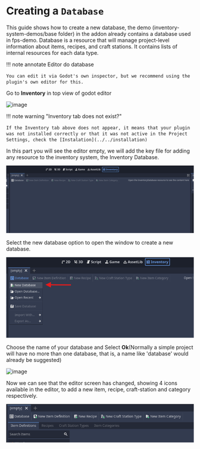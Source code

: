 # Creating a `Database`

This guide shows how to create a new database, the demo (inventory-system-demos/base folder) in the addon already contains a database used in fps-demo.
Database is a resource that will manage project-level information about items, recipes, and craft stations. It contains lists of internal resources for each data type. 

!!! note annotate Editor do database

    You can edit it via Godot's own inspector, but we recommend using the plugin's own editor for this.

Go to **Inventory** in top view of godot editor

![image](https://github.com/expressobits/inventory-system/assets/1673249/1b3f4273-97ff-4a65-bc99-846d5d8cb403)

!!! note warning "Inventory tab does not exist?"

    If the Inventory tab above does not appear, it means that your plugin was not installed correctly or that it was not active in the Project Settings, check the [Instalation](../../installation)

In this part you will see the editor empty, we will add the key file for adding any resource to the inventory system, the Inventory Database.

![image](../../assets/images/empty_editor.png)

Select the new database option to open the window to create a new database.

![image](../../assets/images/select_new_database.png)

Choose the name of your database and Select **Ok**(Normally a simple project will have no more than one database, that is, a name like 'database' would already be suggested)

![image](https://github.com/expressobits/inventory-system/assets/1673249/020ad9a0-519c-4a38-963b-bda58c931a2a)

Now we can see that the editor screen has changed, showing 4 icons available in the editor, to add a new item, recipe, craft-station and category respectively.

![image](../../assets/images/new_database_editor.png)